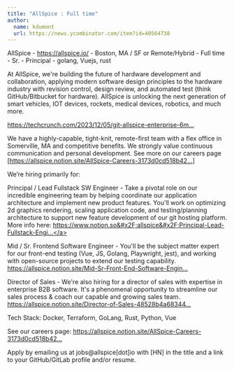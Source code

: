 ```yaml
---
title: "AllSpice : Full time"
author:
  name: kdumont
  url: https://news.ycombinator.com/item?id=40564738
---
```

AllSpice - <a href="https:&#x2F;&#x2F;allspice.io&#x2F;" rel="nofollow">https:&#x2F;&#x2F;allspice.io&#x2F;</a> - Boston, MA &#x2F; SF or Remote&#x2F;Hybrid - Full time - Sr. - Principal - golang, Vuejs, rust

At AllSpice, we&#x27;re building the future of hardware development and collaboration, applying modern software design principles to the hardware industry with revision control, design review, and automated test (think GitHub&#x2F;Bitbucket for hardware). AllSpice is unlocking the next generation of smart vehicles, IOT devices, rockets, medical devices, robotics, and much more.

<a href="https:&#x2F;&#x2F;techcrunch.com&#x2F;2023&#x2F;12&#x2F;05&#x2F;git-allspice-enterprise-6m&#x2F;" rel="nofollow">https:&#x2F;&#x2F;techcrunch.com&#x2F;2023&#x2F;12&#x2F;05&#x2F;git-allspice-enterprise-6m...</a>

We have a highly-capable, tight-knit, remote-first team with a flex office in Somerville, MA and competitive benefits. We strongly value continuous communication and personal development. See more on our careers page [<a href="https:&#x2F;&#x2F;allspice.notion.site&#x2F;AllSpice-Careers-3173d0cd518b4257b186ba5c8f34dc44" rel="nofollow">https:&#x2F;&#x2F;allspice.notion.site&#x2F;AllSpice-Careers-3173d0cd518b42...</a>]

We’re hiring primarily for:

Principal &#x2F; Lead Fullstack SW Engineer - Take a pivotal role on our incredible engineering team by helping coordinate our application architecture and implement new product features. You&#x27;ll work on optimizing 2d graphics rendering, scaling application code, and testing&#x2F;planning architecture to support new feature development of our git hosting platform. More info here: <a href="https:&#x2F;&#x2F;www.notion.so&#x2F;allspice&#x2F;Principal-Lead-Fullstack-Engineer-4452470c166447a0a7dbc4195bbd6ad4" rel="nofollow">https:&#x2F;&#x2F;www.notion.so&#x2F;allspice&#x2F;Principal-Lead-Fullstack-Engi...</a>

Mid &#x2F; Sr. Frontend Software Engineer - You&#x27;ll be the subject matter expert for our front-end testing (Vue, JS, Golang, Playwright, jest), and working with open-source projects to extend our testing capability. <a href="https:&#x2F;&#x2F;allspice.notion.site&#x2F;Mid-Sr-Front-End-Software-Engineer-58149eb6911540c28b329087d683dbe3" rel="nofollow">https:&#x2F;&#x2F;allspice.notion.site&#x2F;Mid-Sr-Front-End-Software-Engin...</a>

Director of Sales - We&#x27;re also hiring for a director of sales with expertise in enterprise B2B software. It&#x27;s a phenomenal opportunity to streamline our sales process &amp; coach our capable and growing sales team.
<a href="https:&#x2F;&#x2F;allspice.notion.site&#x2F;Director-of-Sales-48528b4a683448dbb66adb119b5bbd10" rel="nofollow">https:&#x2F;&#x2F;allspice.notion.site&#x2F;Director-of-Sales-48528b4a68344...</a>

Tech Stack: Docker, Terraform, GoLang, Rust, Python, Vue

See our careers page: <a href="https:&#x2F;&#x2F;allspice.notion.site&#x2F;AllSpice-Careers-3173d0cd518b4257b186ba5c8f34dc44" rel="nofollow">https:&#x2F;&#x2F;allspice.notion.site&#x2F;AllSpice-Careers-3173d0cd518b42...</a>

Apply by emailing us at jobs@allspice[dot]io with [HN] in the title and a link to your GitHub&#x2F;GitLab profile and&#x2F;or resume.
